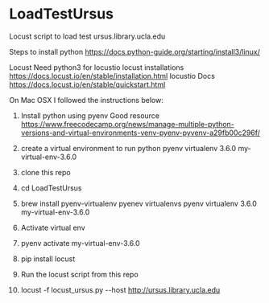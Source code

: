 # LoadTestUrsus
Locust script to load test ursus.library.ucla.edu

Steps to install python 
https://docs.python-guide.org/starting/install3/linux/

Locust
Need python3 for locustio
locust installations https://docs.locust.io/en/stable/installation.html
locustio Docs https://docs.locust.io/en/stable/quickstart.html

On Mac OSX I followed the instructions below:

1. Install python using pyenv
  Good resource https://www.freecodecamp.org/news/manage-multiple-python-versions-and-virtual-environments-venv-pyenv-pyvenv-a29fb00c296f/

2. create a virtual environment to run python
 pyenv virtualenv 3.6.0 my-virtual-env-3.6.0
 
3. clone this repo

4. cd LoadTestUrsus

5. brew install pyenv-virtualenv
   pyenev virtualenvs
   pyenv virtualenv 3.6.0 my-virtual-env-3.6.0

6. Activate virtual env

7. pyenv activate my-virtual-env-3.6.0

8. pip install locust

9. Run the locust script from this repo

10. locust -f locust_ursus.py --host http://ursus.library.ucla.edu
